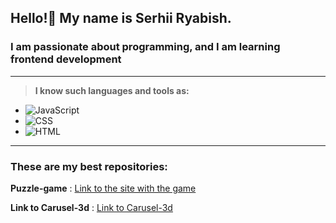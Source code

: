 ## Hello!👋 My name is Serhii Ryabish.
### I am passionate about programming, and I am learning frontend development
___
>**I know such languages and tools as:**
   - ![JavaScript](https://img.shields.io/badge/JavaScript-ES6-yellow?colorA=yellow&colorB=gray)
   - ![CSS](https://img.shields.io/badge/CSS-3-orange?colorA=blue&colorB=green)
   - ![HTML](https://img.shields.io/badge/HTML-5-blue?colorA=orange&colorB=white)
___

### These are my best repositories:
**Puzzle-game** :
[Link to the site with the game](https://github.com/RSS-2000/Puzzle-game)

**Link to Carusel-3d** :
[Link to Carusel-3d](https://rss-2000.github.io/Carusel-3d/)

